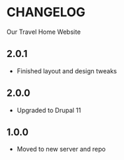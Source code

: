 # CHANGELOG

Our Travel Home Website

## 2.0.1
* Finished layout and design tweaks

## 2.0.0
* Upgraded to Drupal 11

## 1.0.0
* Moved to new server and repo
